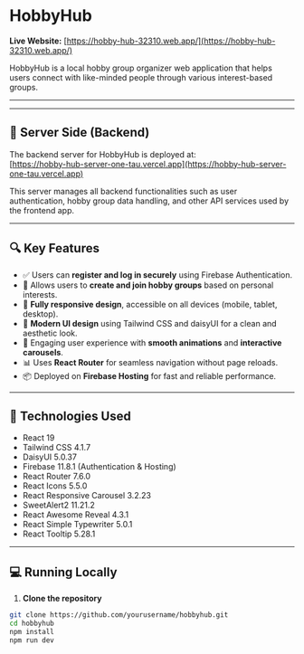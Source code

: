 # HobbyHub

**Live Website:** [https://hobby-hub-32310.web.app/](https://hobby-hub-32310.web.app/)

HobbyHub is a local hobby group organizer web application that helps users connect with like-minded people through various interest-based groups.

---

---

## 🔌 Server Side (Backend)

The backend server for HobbyHub is deployed at:  
[https://hobby-hub-server-one-tau.vercel.app](https://hobby-hub-server-one-tau.vercel.app)

This server manages all backend functionalities such as user authentication, hobby group data handling, and other API services used by the frontend app.

---


## 🔍 Key Features

- ✅ Users can **register and log in securely** using Firebase Authentication.  
- 🧩 Allows users to **create and join hobby groups** based on personal interests.  
- 📱 **Fully responsive design**, accessible on all devices (mobile, tablet, desktop).  
- 🎨 **Modern UI design** using Tailwind CSS and daisyUI for a clean and aesthetic look.  
- 🎢 Engaging user experience with **smooth animations** and **interactive carousels**.  
- 📊 Uses **React Router** for seamless navigation without page reloads.  
- 📦 Deployed on **Firebase Hosting** for fast and reliable performance.  

---

## 🚀 Technologies Used

- React 19  
- Tailwind CSS 4.1.7  
- DaisyUI 5.0.37  
- Firebase 11.8.1 (Authentication & Hosting)  
- React Router 7.6.0  
- React Icons 5.5.0  
- React Responsive Carousel 3.2.23  
- SweetAlert2 11.21.2  
- React Awesome Reveal 4.3.1  
- React Simple Typewriter 5.0.1  
- React Tooltip 5.28.1  

---

## 💻 Running Locally

1. **Clone the repository**  
```bash
git clone https://github.com/yourusername/hobbyhub.git
cd hobbyhub
npm install
npm run dev

